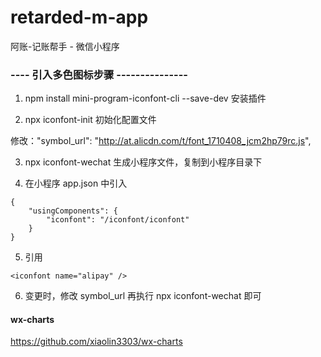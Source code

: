 # retarded-m-app

阿账-记账帮手 - 微信小程序

### ---- 引入多色图标步骤 ---------------

1. npm install mini-program-iconfont-cli --save-dev 安装插件

2. npx iconfont-init 初始化配置文件

修改："symbol_url": "http://at.alicdn.com/t/font_1710408_jcm2hp79rc.js",

3. npx iconfont-wechat 生成小程序文件，复制到小程序目录下

4. 在小程序 app.json 中引入

```
{
    "usingComponents": {
        "iconfont": "/iconfont/iconfont"
    }
}
```

5. 引用

```
<iconfont name="alipay" />
```

6. 变更时，修改 symbol_url 再执行 npx iconfont-wechat 即可


#### wx-charts 
https://github.com/xiaolin3303/wx-charts
